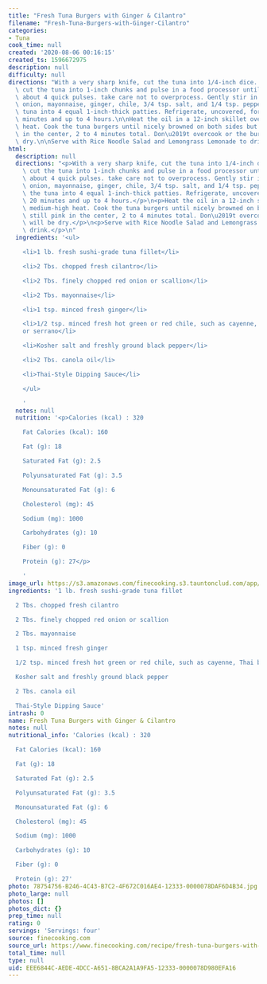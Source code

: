 ```yaml
---
title: "Fresh Tuna Burgers with Ginger & Cilantro"
filename: "Fresh-Tuna-Burgers-with-Ginger-Cilantro"
categories:
- Tuna
cook_time: null
created: '2020-08-06 00:16:15'
created_ts: 1596672975
description: null
difficulty: null
directions: "With a very sharp knife, cut the tuna into 1/4-inch dice. Alternatively,\
  \ cut the tuna into 1-inch chunks and pulse in a food processor until just chopped,\
  \ about 4 quick pulses. take care not to overprocess. Gently stir in the cilantro,\
  \ onion, mayonnaise, ginger, chile, 3/4 tsp. salt, and 1/4 tsp. pepper. Shape the\
  \ tuna into 4 equal 1-inch-thick patties. Refrigerate, uncovered, for at least 20\
  \ minutes and up to 4 hours.\n\nHeat the oil in a 12-inch skillet over medium-high\
  \ heat. Cook the tuna burgers until nicely browned on both sides but still pink\
  \ in the center, 2 to 4 minutes total. Don\u2019t overcook or the burgers will be\
  \ dry.\n\nServe with Rice Noodle Salad and Lemongrass Lemonade to drink."
html:
  description: null
  directions: "<p>With a very sharp knife, cut the tuna into 1/4-inch dice. Alternatively,\
    \ cut the tuna into 1-inch chunks and pulse in a food processor until just chopped,\
    \ about 4 quick pulses. take care not to overprocess. Gently stir in the cilantro,\
    \ onion, mayonnaise, ginger, chile, 3/4 tsp. salt, and 1/4 tsp. pepper. Shape\
    \ the tuna into 4 equal 1-inch-thick patties. Refrigerate, uncovered, for at least\
    \ 20 minutes and up to 4 hours.</p>\n<p>Heat the oil in a 12-inch skillet over\
    \ medium-high heat. Cook the tuna burgers until nicely browned on both sides but\
    \ still pink in the center, 2 to 4 minutes total. Don\u2019t overcook or the burgers\
    \ will be dry.</p>\n<p>Serve with Rice Noodle Salad and Lemongrass Lemonade to\
    \ drink.</p>\n"
  ingredients: '<ul>

    <li>1 lb. fresh sushi-grade tuna fillet</li>

    <li>2 Tbs. chopped fresh cilantro</li>

    <li>2 Tbs. finely chopped red onion or scallion</li>

    <li>2 Tbs. mayonnaise</li>

    <li>1 tsp. minced fresh ginger</li>

    <li>1/2 tsp. minced fresh hot green or red chile, such as cayenne, Thai bird,
    or serrano</li>

    <li>Kosher salt and freshly ground black pepper</li>

    <li>2 Tbs. canola oil</li>

    <li>Thai-Style Dipping Sauce</li>

    </ul>

    '
  notes: null
  nutrition: '<p>Calories (kcal) : 320

    Fat Calories (kcal): 160

    Fat (g): 18

    Saturated Fat (g): 2.5

    Polyunsaturated Fat (g): 3.5

    Monounsaturated Fat (g): 6

    Cholesterol (mg): 45

    Sodium (mg): 1000

    Carbohydrates (g): 10

    Fiber (g): 0

    Protein (g): 27</p>

    '
image_url: https://s3.amazonaws.com/finecooking.s3.tauntonclud.com/app/uploads/2017/04/18235715/051094046-01-tuna-burger-recipe-main.jpg
ingredients: '1 lb. fresh sushi-grade tuna fillet

  2 Tbs. chopped fresh cilantro

  2 Tbs. finely chopped red onion or scallion

  2 Tbs. mayonnaise

  1 tsp. minced fresh ginger

  1/2 tsp. minced fresh hot green or red chile, such as cayenne, Thai bird, or serrano

  Kosher salt and freshly ground black pepper

  2 Tbs. canola oil

  Thai-Style Dipping Sauce'
intrash: 0
name: Fresh Tuna Burgers with Ginger & Cilantro
notes: null
nutritional_info: 'Calories (kcal) : 320

  Fat Calories (kcal): 160

  Fat (g): 18

  Saturated Fat (g): 2.5

  Polyunsaturated Fat (g): 3.5

  Monounsaturated Fat (g): 6

  Cholesterol (mg): 45

  Sodium (mg): 1000

  Carbohydrates (g): 10

  Fiber (g): 0

  Protein (g): 27'
photo: 78754756-B246-4C43-B7C2-4F672C016AE4-12333-0000078DAF6D4B34.jpg
photo_large: null
photos: []
photos_dict: {}
prep_time: null
rating: 0
servings: 'Servings: four'
source: finecooking.com
source_url: https://www.finecooking.com/recipe/fresh-tuna-burgers-with-ginger-cilantro
total_time: null
type: null
uid: EEE6844C-AEDE-4DCC-A651-8BCA2A1A9FA5-12333-0000078D980EFA16
---
```

